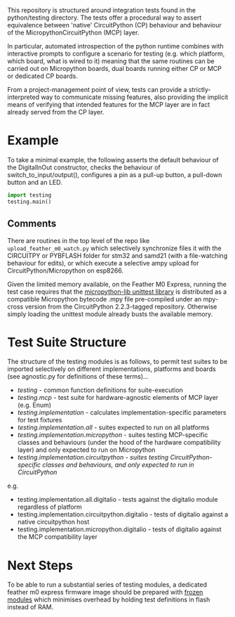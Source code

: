 This repository is structured around integration tests found in the python/testing
directory. The tests offer a procedural way to assert equivalence between 'native' CircuitPython (CP) behaviour and 
behaviour of the MicropythonCircuitPython (MCP) layer.


In particular, automated introspection of the python runtime combines with interactive prompts
to configure a scenario for testing (e.g. which platform, which board, what is wired to it) meaning that 
the same routines can be carried out on Micropython boards, dual boards running either CP or MCP
or dedicated CP boards. 

From a project-management point of view, tests can provide a strictly-interpreted way to 
communicate missing features, also providing the implicit means of verifying that intended 
features for the MCP layer are in fact already served from the CP layer.

# Example

To take a minimal example, the following asserts the default behaviour of the DigitalInOut 
constructor, checks the behaviour of switch_to_input/output(), configures a pin as a pull-up button, a pull-down button and an LED.

```python
import testing
testing.main()
```

## Comments

There are routines in the top level of the repo like `upload_feather_m0_watch.py` which selectively synchronize files it with the CIRCUITPY or PYBFLASH folder for stm32 and samd21 (with a file-watching behaviour for edits), or which execute a selective ampy upload for CircuitPython/Micropython on esp8266.

Given the limited memory available, on the Feather M0 Express, running the test case requires that 
the [micropython-lib unittest library](https://github.com/micropython/micropython-lib/blob/master/unittest/unittest.py) 
is distributed as a compatible Micropython bytecode .mpy file 
pre-compiled under an mpy-cross version from the CircuitPython 2.2.3-tagged repository. Otherwise
simply loading the unittest module already busts the available memory. 

# Test Suite Structure

The structure of the testing modules is as follows, to permit test suites to be imported selectively
on different implementations, platforms and boards (see agnostic.py for definitions of these terms)...

* _testing_ - common function definitions for suite-execution
* _testing.mcp_ - test suite for hardware-agnostic elements of MCP layer (e.g. Enum)
* _testing.implementation_ - calculates implementation-specific parameters for test fixtures
* _testing.implementation.all_ - suites expected to run on all platforms
* _testing.implementation.micropython_ - suites testing MCP-specific classes and behaviours (under the hood of the hardware compatibility layer) and only 
expected to run on Micropython
* _testing.implementation.circuitpython - suites testing CircuitPython-specific 
classes and behaviours, and only expected to run in CircuitPython_

e.g.
* testing.implementation.all.digitalio - tests against the 
digitalio module regardless of platform
* testing.implementation.circuitpython.digitalio - tests of digitalio against a 
native circuitpython host
* testing.implementation.micropython.digitalio - tests of digitalio against the MCP
compatibility layer


# Next Steps 

To be able to run a substantial series of testing modules, a dedicated 
feather m0 express firmware image should be prepared with [frozen modules](https://learn.adafruit.com/micropython-for-samd21/frozen-modules) which 
minimises overhead by holding test definitions in flash instead of RAM.
